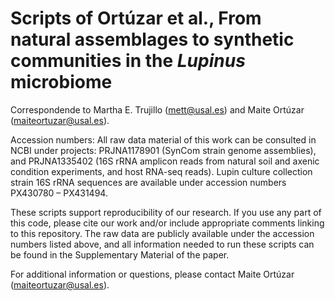 # Scripts of Ortúzar et al., From natural assemblages to synthetic communities in the *Lupinus* microbiome

Correspondende to Martha E. Trujillo (mett@usal.es) and Maite Ortúzar (maiteortuzar@usal.es).

Accession numbers: All raw data material of this work can be consulted in NCBI under projects: PRJNA1178901 (SynCom strain genome assemblies), and PRJNA1335402 (16S rRNA amplicon reads from natural soil and axenic condition experiments, and host RNA-seq reads). Lupin culture collection strain 16S rRNA sequences are available under accession numbers PX430780 – PX431494.

These scripts support reproducibility of our research. If you use any part of this code, please cite our work and/or include appropriate comments linking to this repository. The raw data are publicly available under the accession numbers listed above, and all information needed to run these scripts can be found in the Supplementary Material of the paper.

For additional information or questions, please contact Maite Ortúzar (maiteortuzar@usal.es).
